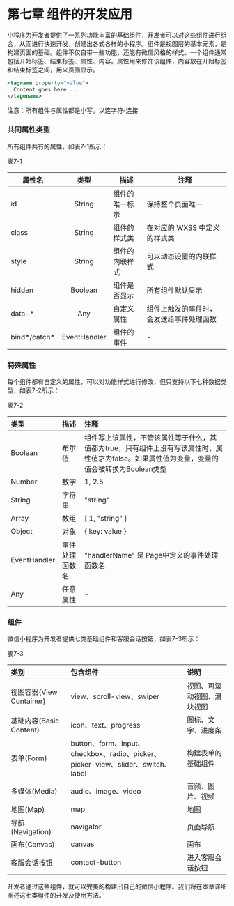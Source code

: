 # 第七章 组件的开发应用

小程序为开发者提供了一系列功能丰富的基础组件，开发者可以对这些组件进行组合，从而进行快速开发，创建出各式各样的小程序。组件是视图层的基本元素，是构建页面的基础。组件不仅自带一些功能，还能有微信风格的样式。一个组件通常包括开始标签、结束标签、属性、内容。属性用来修饰该组件，内容放在开始标签和结束标签之间，用来页面显示。

```xml
<tagname property="value">
  Content goes here ...
</tagename>
```

注意：所有组件与属性都是小写，以连字符-连接

### 共同属性类型

所有组件共有的属性，如表7-1所示：

表7-1

| 属性名 | 类型 | 描述 | 注释 |
| --- | :---: | --- | --- |
| id | String | 组件的唯一标示 | 保持整个页面唯一 |
| class | String | 组件的样式类 | 在对应的 WXSS 中定义的样式类 |
| style | String | 组件的内联样式 | 可以动态设置的内联样式 |
| hidden | Boolean | 组件是否显示 | 所有组件默认显示 |
| data-\* | Any | 自定义属性 | 组件上触发的事件时，会发送给事件处理函数 |
| bind\*/catch\* | EventHandler | 组件的事件 | - |

### 特殊属性

每个组件都有自定义的属性，可以对功能样式进行修改，但只支持以下七种数据类型，如表7-2所示：

表7-2

| 类型 | 描述 | 注释 |
| :--- | :--- | :--- |
| Boolean | 布尔值 | 组件写上该属性，不管该属性等于什么，其值都为true，只有组件上没有写该属性时，属性值才为false。如果属性值为变量，变量的值会被转换为Boolean类型 |
| Number | 数字 | 1, 2.5 |
| String | 字符串 | "string" |
| Array | 数组 | \[ 1, "string" \] |
| Object | 对象 | { key: value } |
| EventHandler | 事件处理函数名 | "handlerName" 是 Page中定义的事件处理函数名 |
| Any | 任意属性 | - |

### 组件

微信小程序为开发者提供七类基础组件和客服会话按钮，如表7-3所示：

表7-3

| 类别 | 包含组件 | 说明 |
| :--- | :--- | :--- |
| 视图容器\(View Container\) | view、scroll-view、swiper | 视图、可滚动视图、滑块视图 |
| 基础内容\(Basic Content\) | icon、text、progress | 图标、文字、进度条 |
| 表单\(Form\) | button、form、input、checkbox、radio、picker、picker-view、slider、switch、label | 构建表单的基础组件 |
| 多媒体\(Media\) | audio、image、video | 音频、图片、视频 |
| 地图\(Map\) | map | 地图 |
| 导航\(Navigation\) | navigator | 页面导航 |
| 画布\(Canvas\) | canvas | 画布 |
| 客服会话按钮 | contact-button | 进入客服会话按钮 |


开发者通过这些组件，就可以完美的构建出自己的微信小程序。我们将在本章详细阐述这七类组件的开发及使用方法。

